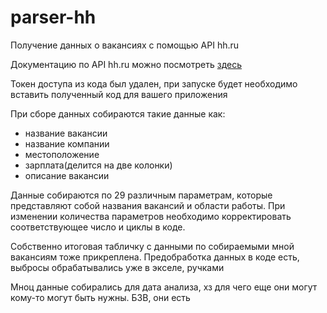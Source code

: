 # parser-hh
Получение данных о вакансиях с помощью API hh.ru

Документацию по API hh.ru можно посмотреть [здесь](https://github.com/hhru/api) 

Токен доступа из кода был удален, при запуске будет необходимо вставить полученный код для вашего приложения

При сборе данных собираются такие данные как:
  - название вакансии
  - название компании
  - местоположение
  - зарплата(делится на две колонки)
  - описание вакансии

Данные собираются по 29 различным параметрам, которые представляют собой названия вакансий и области работы. При изменении количества параметров необходимо корректировать соответствующее число и циклы в коде.

Собственно итоговая табличку с данными по собираемыми мной вакансиям тоже прикреплена. Предобработка данных в коде есть, выбросы обрабатывались уже в экселе, ручками

Мноц данные собирались для дата анализа, хз для чего еще они могут кому-то могут быть нужны. БЗВ, они есть
